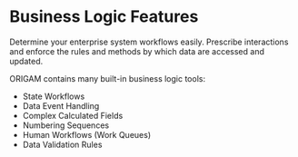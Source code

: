 # Business Logic Features

Determine your enterprise system workflows easily. Prescribe interactions and enforce the rules and methods by which data are accessed and updated.

ORIGAM contains many built-in business logic tools:

-   State Workflows
-   Data Event Handling
-   Complex Calculated Fields
-   Numbering Sequences
-   Human Workflows (Work Queues)
-   Data Validation Rules
